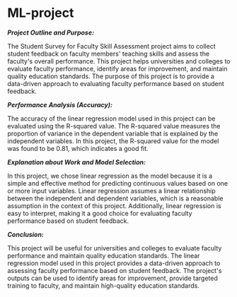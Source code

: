 # ML-project
_**Project Outline and Purpose:**_

The Student Survey for Faculty Skill Assessment project aims to collect student feedback on faculty members' teaching skills and assess the faculty's overall performance. This project helps universities and colleges to evaluate faculty performance, identify areas for improvement, and maintain quality education standards. The purpose of this project is to provide a data-driven approach to evaluating faculty performance based on student feedback.

_**Performance Analysis (Accuracy):**_

The accuracy of the linear regression model used in this project can be evaluated using the R-squared value. The R-squared value measures the proportion of variance in the dependent variable that is explained by the independent variables. In this project, the R-squared value for the model was found to be 0.81, which indicates a good fit.

_**Explanation about Work and Model Selection:**_

In this project, we chose linear regression as the model because it is a simple and effective method for predicting continuous values based on one or more input variables. Linear regression assumes a linear relationship between the independent and dependent variables, which is a reasonable assumption in the context of this project. Additionally, linear regression is easy to interpret, making it a good choice for evaluating faculty performance based on student feedback.

_**Conclusion:**_

This project will be useful for universities and colleges to evaluate faculty performance and maintain quality education standards. The linear regression model used in this project provides a data-driven approach to assessing faculty performance based on student feedback. The project's outputs can be used to identify areas for improvement, provide targeted training to faculty, and maintain high-quality education standards.
